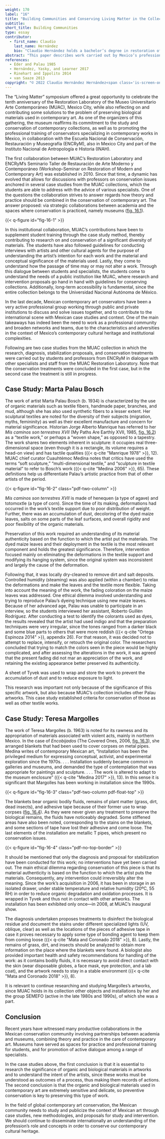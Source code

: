 ```yaml
---
weight: 170
label: "16"
title: "Building Communities and Conserving Living Matter in the Collection of the Museo Universitario Arte Contemporáneo, MUAC-UNAM, Mexico City"
subtitle:
short_title: Building Communities
type: essay
contributor:
  - first_name: Claudio
    last_name: Hernández
    bio: "Claudio Hernández holds a bachelor’s degree in restoration of movable property from the Escuela Nacional de Conservación, Restauración y Museografía of the Instituto Nacional de Antropología e Historia, Mexico, and a master’s degree in conservation of new media and digital information from the Freie Kunstschule Stuttgart. Since 2009 he has led the restoration laboratory at the Museo Universitario Arte Contemporáneo, Mexico City. His work focuses on documentation, research, and conservation of contemporary art. He has completed internships and organized national and international conferences on preservation. Since 2011 he has been teaching collections management and conservation as part of the master’s program in art history, with a specialization in curatorial studies, at the Universidad Nacional Autónoma de México."
abstract: "This paper describes work carried out by Mexico’s professional community in the field of contemporary art conservation, and especially the ongoing collaboration between the Restoration Laboratory of the Museo Universitario Arte Contemporáneo (MUAC) and the Seminario Taller de Restauración de Arte Moderno y Contemporáneo (Workshop-Seminar on Restoration of Modern and Contemporary Art) of the Escuela Nacional de Conservación, Restauración y Museografía (ENCRyM), both in Mexico City. It describes two case studies in the preservation of art in which organic and biological materials were used by artists Marta Palau Bosch (b. 1934) and Teresa Margolles (b. 1963). These works belong to the MUAC collection."
references:
  - Eder and Palau 1985
  - Hernández, Yasky, and Learner 2017
  - Rinehart and Ippolito 2014
  - van Saaze 2013
copyright: "© 2022 Claudio Hernández Hernández<span class='is-screen-only remove-from-epub'>. Originally published in *Living Matter: The Preservation of Biological Materials in Contemporary Art, An International Conference Held in Mexico City, June 3–5, 2019* © 2022 J. Paul Getty Trust, https://www.getty.edu/publications/living-matter/ (licensed under [CC BY-NC 4.0](https://creativecommons.org/licenses/by-nc/4.0/)).</span>"
---
```


The “Living Matter” symposium offered a great opportunity to celebrate the tenth anniversary of the Restoration Laboratory of the Museo Universitario Arte Contemporáneo (MUAC), Mexico City, while also reflecting on and contributing some solutions to the problem of preserving biological materials used in contemporary art. As one of the organizers of this gathering, the museum reaffirms its commitment to the study and conservation of contemporary collections, as well as to promoting the professional training of conservators specializing in contemporary works in Mexico, in collaboration with the Escuela Nacional de Conservación, Restauración y Museografía (ENCRyM), also in Mexico City and part of the Instituto Nacional de Antropología e Historia (INAH).

The first collaboration between MUAC’s Restoration Laboratory and ENCRyM’s Seminario Taller de Restauración de Arte Moderno y Contemporáneo (Workshop-Seminar on Restoration of Modern and Contemporary Art) was established in 2010. Since that time, a dynamic has evolved that allows for discussions with professors on conservation issues anchored in several case studies from the MUAC collections, which the students are able to address with the advice of various specialists. One of the questions the collaboration strives to answer regards how theory and practice should be combined in the conservation of contemporary art. The answer proposed: via strategic collaborations between academia and the spaces where conservation is practiced, namely museums ([fig. 16.1](#fig-16-1)).

{{< q-figure id="fig-16-1" >}}

In this institutional collaboration, MUAC’s contributions have been to supplement student training through the case study method, thereby contributing to research on and conservation of a significant diversity of materials. The students have also followed guidelines for conducting interviews with artists and other cultural agents for the purpose of understanding the artist’s intention for each work and the material and conceptual significance of the materials used. Lastly, they come to understand how the passage of time may or may not alter a work. Through this dialogue between students and specialists, the students come to understand the needs of a public institution like MUAC, where research and intervention proposals go hand in hand with guidelines for conserving collections. Additionally, long-term accessibility is fundamental, since the entire collection belongs to the Universidad Nacional Autónoma de México.

In the last decade, Mexican contemporary art conservators have been a very active professional group working through public and private institutions to discuss and solve issues together, and to contribute to the international scene with Mexican case studies and context. One of the main takeaways has indeed been the need to work as a professional community and broaden networks and teams, due to the characteristics and adversities in the context of Mexico’s contemporary cultural heritage and institutional complexities.

Following are two case studies from the MUAC collection in which the research, diagnosis, stabilization proposals, and conservation treatments were carried out by students and professors from ENCRyM in dialogue with other specialists and staff from the MUAC Restoration Laboratory. Note that the conservation treatments were concluded in the first case, but in the second case the treatment is still in progress.

## Case Study: Marta Palau Bosch

The work of artist Marta Palau Bosch (b. 1934) is characterized by the use of organic materials such as textile fibers, handmade paper, branches, and mud, although she has also used synthetic fibers to a lesser extent. Her sculptural textiles are noted for the diversity of their subjects (migration, myths, femininity) as well as their excellent manufacture and concern for material significance. Historian Jorge Alberto Manrique has referred to her *Mis caminos son terrestres XVII* (My Paths Are Earthly XVII, 1985, [fig. 16.2](#fig-16-2)) as a “textile work,” or perhaps a “woven shape,” as opposed to a tapestry. The work shares two elements inherent in sculpture: it occupies real three-dimensional space (even though it is a rectangle, its volume requires a head-on view) and has tactile qualities ({{< q-cite "Manrique 1978" >}}, 12). MUAC chief curator Cuauhtémoc Medina notes that critics have used the terms “soft sculpture,” “multi-dimensional textile,” and “sculpture in textile material” to refer to Bosch’s work ({{< q-cite "Medina 2006" >}}, 65). These definitions help us differentiate Palau’s artistic practice from that of other artists of the period.

{{< q-figure id="fig-16-2" class="pdf-two-column" >}}

*Mis caminos son terrestres XVII* is made of henequen (a type of agave) and totomoxtle (a type of corn). Since the time of its making, deformations had occurred in the work’s textile support due to poor distribution of weight. Further, there was an accumulation of dust, decoloring of the dyed maize leaves, salts on some parts of the leaf surfaces, and overall rigidity and poor flexibility of the organic materials.

Preservation of this work required an understanding of its material authenticity based on the function to which the artist put the materials. The dyed maize leaves and their deployment in the textile is the most relevant component and holds the greatest significance. Therefore, intervention focused mainly on eliminating the deformations in the textile support and modifying its hanging system, since the original system was inconsistent and largely the cause of the deformation.

Following that, it was locally dry-cleaned to remove dirt and salt deposits. Controlled humidity (steaming) was also applied (within a chamber) to relax the deformations and make the leaves and the textile more flexible. Taking into account the meaning of the work, the fading coloration on the maize leaves was addressed. One ethical dilemma involved understanding and trying to reproduce Palau’s dyeing technique using new maize leaves. Because of her advanced age, Palau was unable to participate in an interview, so the students interviewed her assistant, Roberto Guillén Rodríguez. After conducting a test to identify the colorants used as dyes, the results revealed that the artist had used indigo and that the preparation techniques were very irregular, since the tones ranged from a darker black and some blue parts to others that were more reddish ({{< q-cite "Ortega Espinoza 2014" >}}, appendix 26). For that reason, it was decided not to attempt to replace, intensify, or retouch the original color. The researchers concluded that trying to match the colors seen in the piece would be highly complicated, and after assessing the alterations in the work, it was agreed that the present fading did not mar an appreciation of the work, and retaining the existing appearance better preserved its authenticity.

A sheet of Tyvek was used to wrap and store the work to prevent the accumulation of dust and to reduce exposure to light.

This research was important not only because of the significance of this specific artwork, but also because MUAC’s collection includes other Palau artworks. This case study established criteria for conservation of those as well as other textile works.

## Case Study: Teresa Margolles

The work of Teresa Margolles (b. 1963) is noted for its rawness and its appropriation of materials associated with violent acts, mainly in northern Mexico. In the case of *Encobijados* (The Covered Ones, 2006, [fig. 16.3](#fig-16-3)), she arranged blankets that had been used to cover corpses on metal pipes. Medina writes of contemporary Mexican art, “Installation has been the privileged medium for expressing conceptual, activist, and experimental exploration since the 1970s. . . . Installation suddenly became common in galleries and museums, and demanded the type of contemplation that was appropriate for paintings and sculpture. . . . The work is altered to adapt to the museum enclosure” ({{< q-cite "Medina 2017" >}}, 13). In this sense it is significant that Margolles has been working in installation since the 1990s.

{{< q-figure id="fig-16-3" class="pdf-two-column pdf-float-top" >}}

The blankets bear organic bodily fluids, remains of plant matter (grass, dirt, dead insects), and adhesive tape because of their former use to wrap corpses ([fig. 16.4](#fig-16-4)). As they were never given any treatment to preserve the biological remains, the fluids have noticeably degraded. Some stiffened areas have also been noted, corresponding to the stains on the blankets, and some sections of tape have lost their adhesive and come loose. The last elements of the installation are metallic T pipes, which present no conservation issues.

{{< q-figure id="fig-16-4" class="pdf-no-top-border" >}}

It should be mentioned that only the diagnosis and proposal for stabilization have been conducted for this work; no interventions have yet been carried out. The main ethical dilemma regarding conservation of this piece is that its material authenticity is based on the function to which the artist puts the materials. Consequently, any intervention could irreversibly alter the meaning. Since the work’s acquisition in 2006, it has been in storage in an isolated drawer, under stable temperature and relative humidity (20ºC, 55 RH) in order to reduce organic degradation and oxidation processes. It is wrapped in Tyvek and thus not in contact with other artworks. The installation has been exhibited only once—in 2008, at MUAC’s inaugural show.

The diagnosis undertaken proposes treatments to disinfect the biological residue and document the stains under different specialized lights (UV, oblique, clear) as well as the locations of the pieces of adhesive tape in case it proves necessary to apply some type of bonding agent to keep them from coming loose ({{< q-cite "Mata and Coronado 2018" >}}, 8). Lastly, the remains of grass, dirt, and insects should be analyzed to obtain more information on the place where the blankets were found. A biologist also provided important health and safety recommendations for handling of the work: as it contains bodily fluids, it is necessary to avoid direct contact with the skin (wear disposable globes, a face mask, eye protection, and a lab coat), and the artwork needs to stay in a stable environment ({{< q-cite "Mata and Coronado 2018" >}}, 8).

It is relevant to continue researching and studying Margolles’s artworks, since MUAC holds in its collection other objects and installations by her and the group SEMEFO (active in the late 1980s and 1990s), of which she was a part.

## Conclusion

Recent years have witnessed many productive collaborations in the Mexican conservation community involving partnerships between academia and museums, combining theory and practice in the care of contemporary art. Museums have served as spaces for practice and professional training for students, and for promotion of active dialogue among a range of specialists.

In the case studies above, the first conclusion is that it is essential to research the significance of organic and biological materials in artworks and to understand the intent of the artists, since these works must be understood as outcomes of a process, thus making them records of actions. The second conclusion is that the organic and biological materials used in contemporary art are extremely sensitive and delicate, so preventive conservation is key to preserving this type of work.

In the field of global contemporary art conservation, the Mexican community needs to study and publicize the context of Mexican art through case studies, new methodologies, and proposals for study and intervention. We should continue to disseminate internationally an understanding of the profession’s role and concepts in order to conserve our contemporary cultural heritage.
